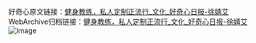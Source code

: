 好奇心原文链接：[健身教练，私人定制正流行_文化_好奇心日报-徐婧艾](https://www.qdaily.com/articles/4367.html)
WebArchive归档链接：[健身教练，私人定制正流行_文化_好奇心日报-徐婧艾](http://web.archive.org/web/20190623154521/https://www.qdaily.com/articles/4367.html)
![image](http://ww3.sinaimg.cn/large/007d5XDply1g3vfr3l9eoj30u043hnpd)
